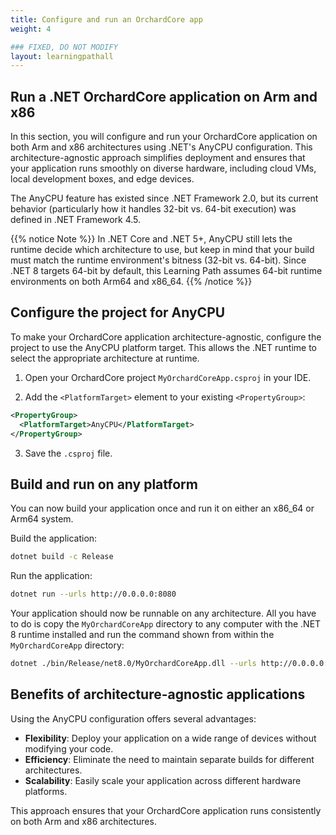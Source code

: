 ```yaml
---
title: Configure and run an OrchardCore app 
weight: 4

### FIXED, DO NOT MODIFY
layout: learningpathall
---
```


## Run a .NET OrchardCore application on Arm and x86

In this section, you will configure and run your OrchardCore application on both Arm and x86 architectures using .NET's AnyCPU configuration. This architecture-agnostic approach simplifies deployment and ensures that your application runs smoothly on diverse hardware, including cloud VMs, local development boxes, and edge devices.

The AnyCPU feature has existed since .NET Framework 2.0, but its current behavior (particularly how it handles 32-bit vs. 64-bit execution) was defined in .NET Framework 4.5. 

{{% notice Note %}}
In .NET Core and .NET 5+, AnyCPU still lets the runtime decide which architecture to use, but keep in mind that your build must match the runtime environment's bitness (32-bit vs. 64-bit). Since .NET 8 targets 64-bit by default, this Learning Path assumes 64-bit runtime environments on both Arm64 and x86_64.
{{% /notice %}}

## Configure the project for AnyCPU

To make your OrchardCore application architecture-agnostic, configure the project to use the AnyCPU platform target. This allows the .NET runtime to select the appropriate architecture at runtime.

1. Open your OrchardCore project `MyOrchardCoreApp.csproj` in your IDE.

2. Add the `<PlatformTarget>` element to your existing `<PropertyGroup>`:

```xml
<PropertyGroup>
  <PlatformTarget>AnyCPU</PlatformTarget>
</PropertyGroup>
```

3. Save the `.csproj` file.

## Build and run on any platform

You can now build your application once and run it on either an x86_64 or Arm64 system.

Build the application:

```bash
dotnet build -c Release
```

Run the application:

```bash
dotnet run --urls http://0.0.0.0:8080
```

Your application should now be runnable on any architecture. All you have to do is copy the `MyOrchardCoreApp` directory to any computer with the .NET 8 runtime installed and run the command shown from within the `MyOrchardCoreApp` directory:

```bash
dotnet ./bin/Release/net8.0/MyOrchardCoreApp.dll --urls http://0.0.0.0:8080
```

## Benefits of architecture-agnostic applications

Using the AnyCPU configuration offers several advantages:

- **Flexibility**: Deploy your application on a wide range of devices without modifying your code.
- **Efficiency**: Eliminate the need to maintain separate builds for different architectures.
- **Scalability**: Easily scale your application across different hardware platforms.

This approach ensures that your OrchardCore application runs consistently on both Arm and x86 architectures.
